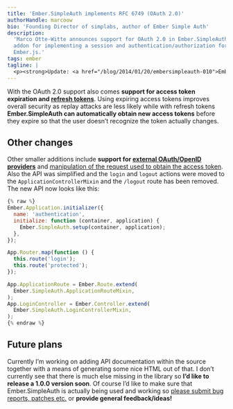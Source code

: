 ```yaml
---
title: 'Ember.SimpleAuth implements RFC 6749 (OAuth 2.0)'
authorHandle: marcoow
bio: 'Founding Director of simplabs, author of Ember Simple Auth'
description:
  'Marco Otte-Witte announces support for OAuth 2.0 in Ember.SimpleAuth, the
  addon for implementing a session and authentication/authorization for
  Ember.js.'
tags: ember
tagline: |
  <p><strong>Update: <a href="/blog/2014/01/20/embersimpleauth-010">Ember.SimpleAuth 0.1.0 has been released!</a></strong> The information in this is (partially) outdated.</p> <p>With the <a href="https://github.com/simplabs/ember-simple-auth/releases/tag/0.0.4">release of Ember.SimpleAuth 0.0.4</a> <strong>the library is compliant with OAuth 2.0</strong> - specifically it implements the <em>&quot;Resource Owner Password Credentials Grant Type&quot;</em> as defined in <a href="http://tools.ietf.org/html/rfc6749">RFC 6749</a> (thanks <a href="https://github.com/adamlc">adamlc</a> for the suggestion). While this is only a minor change in terms of functionality and data flow, used headers etc. it makes everyone’s life a lot easier as instead of implementing your own server endpoints you can now utilize <a href="https://github.com/search?q=oauth%20middleware">one of several OAuth 2.0 middlewares that already implement the spec</a>.</p>
---
```


With the OAuth 2.0 support also comes **support for access token expiration and
[refresh tokens](http://tools.ietf.org/html/rfc6749#section-6)**. Using expiring
access tokens improves overall security as replay attacks are less likely while
with refresh tokens **Ember.SimpleAuth can automatically obtain new access
tokens** before they expire so that the user doesn’t recognize the token
actually changes.

## Other changes

Other smaller additions include **support for
[external OAuth/OpenID providers](https://github.com/simplabs/ember-simple-auth#external-oauthopenid-providers)**
and
[manipulation of the request used to obtain the access token](https://github.com/simplabs/ember-simple-auth#custom-server-protocols).
Also the API was simplified and the `login` and `logout` actions were moved to
the `ApplicationControllerMixin` and the `/logout` route has been removed. The
new API now looks like this:

```js
{% raw %}
Ember.Application.initializer({
  name: 'authentication',
  initialize: function (container, application) {
    Ember.SimpleAuth.setup(container, application);
  },
});

App.Router.map(function () {
  this.route('login');
  this.route('protected');
});

App.ApplicationRoute = Ember.Route.extend(
  Ember.SimpleAuth.ApplicationRouteMixin,
);
App.LoginController = Ember.Controller.extend(
  Ember.SimpleAuth.LoginControllerMixin,
);
{% endraw %}
```

## Future plans

Currently I’m working on adding API documentation within the source together
with a means of generating some nice HTML out of that. I don’t currently see
that there is much else missing in the library so **I’d like to release a 1.0.0
version soon**. Of course I’d like to make sure that Ember.SimpleAuth is
actually being used and working so
[please submit bug reports, patches etc.](https://github.com/simplabs/ember-simple-auth)
or **provide general feedback/ideas!**
